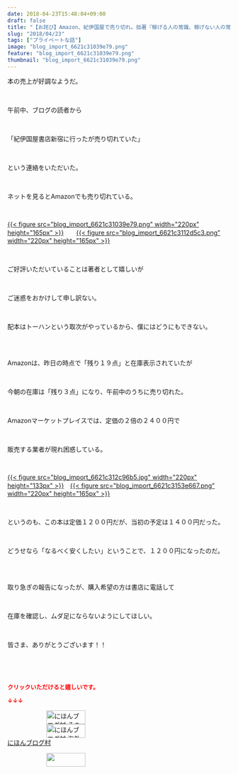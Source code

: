 ```yaml
---
date: 2018-04-23T15:48:04+09:00
draft: false
title: "【お詫び】Amazon、紀伊国屋で売り切れ。拙著『稼げる人の常識、稼げない人の常識』"
slug: "2018/04/23"
tags: ["プライベートな話"]
image: "blog_import_6621c31039e79.png"
feature: "blog_import_6621c31039e79.png"
thumbnail: "blog_import_6621c31039e79.png"
---
```

<p>本の売上が好調なようだ。</p><p> </p><p>午前中、ブログの読者から</p><p> </p><p>「紀伊国屋書店新宿に行ったが売り切れていた」</p><p> </p><p>という連絡をいただいた。</p><p> </p><p>ネットを見るとAmazonでも売り切れている。</p><p> </p><p><a href="blog_import_6621c31039e79.png">{{< figure src="blog_import_6621c31039e79.png" width="220px" height="165px" >}}</a>　　<a href="blog_import_6621c3112d5c3.png">{{< figure src="blog_import_6621c3112d5c3.png" width="220px" height="165px" >}}</a></p><p> </p><p>ご好評いただいていることは著者として嬉しいが</p><p> </p><p>ご迷惑をおかけして申し訳ない。</p><p> </p><p>配本はトーハンという取次がやっているから、僕にはどうにもできない。</p><p> </p><p><br/>Amazonは、昨日の時点で「残り１９点」と在庫表示されていたが</p><p> </p><p>今朝の在庫は「残り３点」になり、午前中のうちに売り切れた。</p><p> </p><p>Amazonマーケットプレイスでは、定価の２倍の２４００円で</p><p> </p><p>販売する業者が現れ困惑している。</p><p> </p><p><a href="blog_import_6621c312c96b5.jpg">{{< figure src="blog_import_6621c312c96b5.jpg" width="220px" height="133px" >}}</a>　<a href="blog_import_6621c3153e667.png">{{< figure src="blog_import_6621c3153e667.png" width="220px" height="165px" >}}</a></p><p> </p><p>というのも、この本は定価１２００円だが、当初の予定は１４００円だった。</p><p> </p><p>どうせなら「なるべく安くしたい」ということで、１２００円になったのだ。</p><p> </p><p><br/>取り急ぎの報告になったが、購入希望の方は書店に電話して</p><p> </p><p>在庫を確認し、ムダ足にならないようにしてほしい。</p><p> </p><p>皆さま、ありがとうございます！！</p><p> </p><p> </p><p><font color="#ff0000" size="2"><strong>クリックいただけると嬉しいです。</strong></font></p><p><font color="#ff0000" size="2"><strong>↓↓↓</strong></font></p><p><a href="ranking.html?p_cid=01260127" id="&amp;blogmura_banner" target="_blank"><img alt="にほんブログ村 その他生活ブログ 不動産投資へ" border="0" height="31" src="data:image/svg+xml;charset=utf-8,%3Csvg%20xmlns%3D%22http%3A%2F%2Fwww.w3.org%2F2000%2Fsvg%22%20title%3D%22Placeholder%20for%20Images%22%20role%3D%22presentation%22%20viewBox%3D%220%200%2088%2031%22%20%2F%3E" width="88" data-src="https://img-proxy.blog-video.jp/images?url=http%3A%2F%2Flife.blogmura.com%2Fhudousantoushi%2Fimg%2Fhudousantoushi88_31.gif" style="aspect-ratio: auto 88 / 31;"/><noscript><img alt="にほんブログ村 その他生活ブログ 不動産投資へ" border="0" height="31" src="https://img-proxy.blog-video.jp/images?url=http%3A%2F%2Flife.blogmura.com%2Fhudousantoushi%2Fimg%2Fhudousantoushi88_31.gif" width="88"></noscript></a><br/><a href="ranking.html?p_cid=01260127" target="_blank"><img alt="にほんブログ村 海外生活ブログ バリ島情報へ" border="0" height="31" src="data:image/svg+xml;charset=utf-8,%3Csvg%20xmlns%3D%22http%3A%2F%2Fwww.w3.org%2F2000%2Fsvg%22%20title%3D%22Placeholder%20for%20Images%22%20role%3D%22presentation%22%20viewBox%3D%220%200%2088%2031%22%20%2F%3E" width="88" data-src="https://img-proxy.blog-video.jp/images?url=http%3A%2F%2Foverseas.blogmura.com%2Fbali%2Fimg%2Fbali88_31.gif" style="aspect-ratio: auto 88 / 31;"/><noscript><img alt="にほんブログ村 海外生活ブログ バリ島情報へ" border="0" height="31" src="https://img-proxy.blog-video.jp/images?url=http%3A%2F%2Foverseas.blogmura.com%2Fbali%2Fimg%2Fbali88_31.gif" width="88"></noscript></a><br/><a href="ranking.html?p_cid=01260127" target="_blank">にほんブログ村</a></p><p><a href="link.php?1804582" title="人気ブログランキングへ"><img border="0" height="31" src="data:image/svg+xml;charset=utf-8,%3Csvg%20xmlns%3D%22http%3A%2F%2Fwww.w3.org%2F2000%2Fsvg%22%20title%3D%22Placeholder%20for%20Images%22%20role%3D%22presentation%22%20viewBox%3D%220%200%2088%2031%22%20%2F%3E" width="88" data-src="https://blog.with2.net/img/banner/banner_22.gif" style="aspect-ratio: auto 88 / 31;"/><noscript><img border="0" height="31" src="https://blog.with2.net/img/banner/banner_22.gif" width="88"></noscript></a></p><p> </p>

